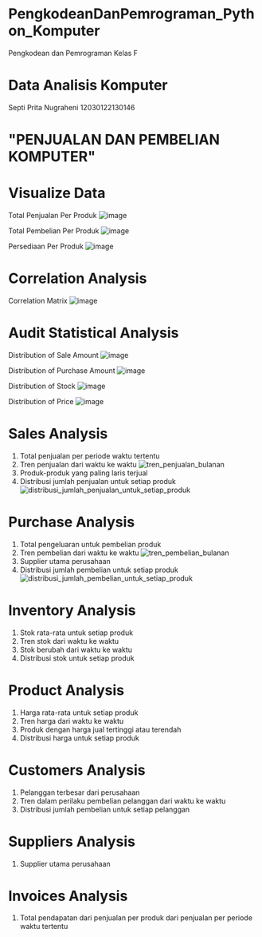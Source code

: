 # PengkodeanDanPemrograman_Python_Komputer
Pengkodean dan Pemrograman Kelas F 
# Data Analisis Komputer
Septi Prita Nugraheni 12030122130146

# "PENJUALAN DAN PEMBELIAN KOMPUTER"

# Visualize Data
Total Penjualan Per Produk
![image](https://github.com/strwvnilla/PengkodeanDanPemrograman_Python_Komputer/assets/166230430/f116e206-8334-4b88-9c25-8dede15817fe)

Total Pembelian Per Produk
![image](https://github.com/strwvnilla/PengkodeanDanPemrograman_Python_Komputer/assets/166230430/c65bc5da-ba27-4ae3-872c-83844ff16c46)

Persediaan Per Produk
![image](https://github.com/strwvnilla/PengkodeanDanPemrograman_Python_Komputer/assets/166230430/f0233c57-249a-458d-86a6-3e0b95a15b1f)

# Correlation Analysis
Correlation Matrix
![image](https://github.com/strwvnilla/PengkodeanDanPemrograman_Python_Komputer/assets/166230430/8127ba86-a09a-40e8-a9c2-d5f34fadc6fb)

# Audit Statistical Analysis
Distribution of Sale Amount
![image](https://github.com/strwvnilla/PengkodeanDanPemrograman_Python_Komputer/assets/166230430/fd7fc73a-e7a3-420b-8608-9d46594f3aac)

Distribution of Purchase Amount
![image](https://github.com/strwvnilla/PengkodeanDanPemrograman_Python_Komputer/assets/166230430/86d97a1d-9984-41a7-90c4-258d65c82337)

Distribution of Stock
![image](https://github.com/strwvnilla/PengkodeanDanPemrograman_Python_Komputer/assets/166230430/6f1cfe57-1ff7-4dc8-b944-e822c52ff353)

Distribution of Price
![image](https://github.com/strwvnilla/PengkodeanDanPemrograman_Python_Komputer/assets/166230430/e2b6b29f-da25-4e2b-ba72-ebac80e4fb23)

# Sales Analysis
1. Total penjualan per periode waktu tertentu
2. Tren penjualan dari waktu ke waktu
   ![tren_penjualan_bulanan](https://github.com/strwvnilla/PengkodeanDanPemrograman_Python_Komputer/assets/166230430/36e66656-de87-4740-ac9f-947ac88c1dc1)
3. Produk-produk yang paling laris terjual
4. Distribusi jumlah penjualan untuk setiap produk
   ![distribusi_jumlah_penjualan_untuk_setiap_produk](https://github.com/strwvnilla/PengkodeanDanPemrograman_Python_Komputer/assets/166230430/be9c9efa-d05a-42e5-857a-07837fb28059)

# Purchase Analysis
1. Total pengeluaran untuk pembelian produk
2. Tren pembelian dari waktu ke waktu
   ![tren_pembelian_bulanan](https://github.com/strwvnilla/PengkodeanDanPemrograman_Python_Komputer/assets/166230430/40516d6e-ab81-41da-b4ba-909456d87fab)
3. Supplier utama perusahaan
4. Distribusi jumlah pembelian untuk setiap produk
   ![distribusi_jumlah_pembelian_untuk_setiap_produk](https://github.com/strwvnilla/PengkodeanDanPemrograman_Python_Komputer/assets/166230430/19ce4bc5-22d9-459b-8426-dbc795aa0a05)

# Inventory Analysis
1. Stok rata-rata untuk setiap produk
2. Tren stok dari waktu ke waktu
3. Stok berubah dari waktu ke waktu
4. Distribusi stok untuk setiap produk

# Product Analysis
1. Harga rata-rata untuk setiap produk
2. Tren harga dari waktu ke waktu
3. Produk dengan harga jual tertinggi atau terendah
4. Distribusi harga untuk setiap produk

# Customers Analysis
1. Pelanggan terbesar dari perusahaan
2. Tren dalam perilaku pembelian pelanggan dari waktu ke waktu
3. Distribusi jumlah pembelian untuk setiap pelanggan

# Suppliers Analysis
1. Supplier utama perusahaan

# Invoices Analysis
1. Total pendapatan dari penjualan per produk dari penjualan per periode waktu tertentu
